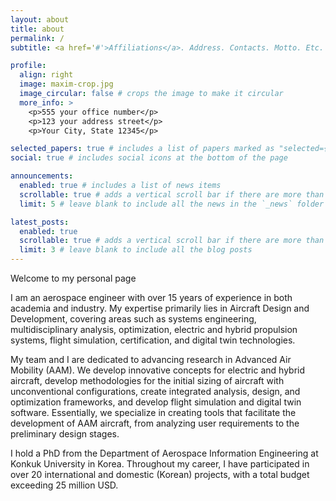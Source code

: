 ```yaml
---
layout: about
title: about
permalink: /
subtitle: <a href='#'>Affiliations</a>. Address. Contacts. Motto. Etc.

profile:
  align: right
  image: maxim-crop.jpg
  image_circular: false # crops the image to make it circular
  more_info: >
    <p>555 your office number</p>
    <p>123 your address street</p>
    <p>Your City, State 12345</p>

selected_papers: true # includes a list of papers marked as "selected={true}"
social: true # includes social icons at the bottom of the page

announcements:
  enabled: true # includes a list of news items
  scrollable: true # adds a vertical scroll bar if there are more than 3 news items
  limit: 5 # leave blank to include all the news in the `_news` folder

latest_posts:
  enabled: true
  scrollable: true # adds a vertical scroll bar if there are more than 3 new posts items
  limit: 3 # leave blank to include all the blog posts
---
```


Welcome to my personal page

I am an aerospace engineer with over 15 years of experience in both academia and industry. My expertise primarily lies in Aircraft Design and Development, covering areas such as systems engineering, multidisciplinary analysis, optimization, electric and hybrid propulsion systems, flight simulation, certification, and digital twin technologies.

My team and I are dedicated to advancing research in Advanced Air Mobility (AAM). We develop innovative concepts for electric and hybrid aircraft, develop methodologies for the initial sizing of aircraft with unconventional configurations, create integrated analysis, design, and optimization frameworks, and develop flight simulation and digital twin software. Essentially, we specialize in creating tools that facilitate the development of AAM aircraft, from analyzing user requirements to the preliminary design stages.

I hold a PhD from the Department of Aerospace Information Engineering at Konkuk University in Korea. Throughout my career, I have participated in over 20 international and domestic (Korean) projects, with a total budget exceeding 25 million USD.